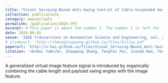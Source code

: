 ```yaml
---
title: "Visual Servoing-Based Anti-Swing Control of Cable-Suspended Aerial Transportation Systems With Variable-Length Cable"
collection: publications
category: manuscripts
permalink: /publication/2024-TFS
excerpt: #'This paper is about the number 1. The number 2 is left for future work.'
date: 2024-08-01
venue: 'IEEE Transactions on Automation Science and Engineering, vol. 22, pp. 5955-5965'
# slidesurl: 'http://cheungsiupaang.github.io/files/kzllyy.pdf'
paperurl: 'http://u-hai.github.io/files/Visual_Servoing-Based_Anti-Swing_Control_of_Cable-Suspended_Aerial_Transportation_Systems_With_Variable-Length_Cable.pdf'
citation: '<b>Hai Yu#</b>, Zhaopeng Zhang, Tengfei Pei, Jianda Han, Yongchun Fang, Xiao Liang*'
---
```

A generalized virtual image feature signal is introduced by organically combining the cable length and payload swing angles with the image feature.
